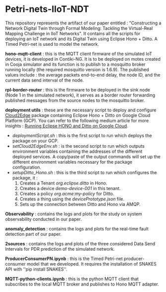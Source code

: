 # Petri-nets-IIoT-NDT
This repository represents the artifact of our paper entitled : "Constructing a Network Digital Twin through Formal Modeling: Tackling the Virtual-Real Mapping Challenge in IIoT Networks". It contains all the scripts for deploying an IoT network and its Digital Twin using Eclipse Hono + Ditto. A Timed Petri-net is used to model the network. 

**hono-mqtt-client** : this is the MQTT client firmware of the simulated IoT devices, it is developed in Contiki-NG. It is to be deployed on motes created in Cooja simulator and its function is to publish to a mosquitto broker running locally (the required mosquitto version is 1.6.9). The published values include : the average packets end-to-end delay, the node ID, and the current data send interval of the node.

**rpl-border-router** : this is the firmware to be deployed in the sink node (Node 1 in the simulated network), it serves as a border router forwarding published messages from the source nodes to the mosquitto broker.

**deployment utils** : these are the necessary script to deploy and configure [Cloud2Edge](https://www.eclipse.org/packages/packages/cloud2edge/)  package containing Eclipse Hono + Ditto on Google Cloud Platform (GCP). You can refer to the following medium article for more insights : [Running Eclipse HONO and Ditto on Google Cloud](https://medium.com/google-cloud/running-eclipse-hono-and-ditto-on-google-cloud-1-d47504fecc7).

- _deploymentScript.sh_ : this is the first script to run which deploys the package on your GCP.
- _setCloud2EdgeEnv.sh_ : is the second script to run which outputs environment variables containing the addresses of the different deployed services. A copy/paste of the output commands will set up the different environment variables necessary for the package configuration.
- _setupDitto_Hono.sh_ : this is the third script to run which configures the package, it :
  1. Creates a Tenant _org.eclipse.ditto_ in Hono.
  2. Creates a device _demo-device-001_ in this tenant.
  3. Creates a policy _org.acme:my-policy_ for Ditto.
  4. Creates a thing using the _devicePrototype.json_ file.
  5. Sets up the connection between Ditto and Hono via AMQP.

**Observability** : contains the logs and plots for the study on system observability conducted in our paper.

**anomaly_detection** : contains the logs and plots for the real-time fault detection part of our paper.

**2sources** : contains the logs and plots of the three considered Data Send Intervals for PDR prediction of the simulated network.

**ProducerConsumerPN.ipynb** : this is the Timed Petri-net producer-consumer model that we developed. It requires the installation of SNAKES API with ''pip install SNAKES''.

**MQTT-python-clients.ipynb** : this is the python MQTT client that subscribes to the local MQTT broker and publishes to Hono MQTT adapter.

